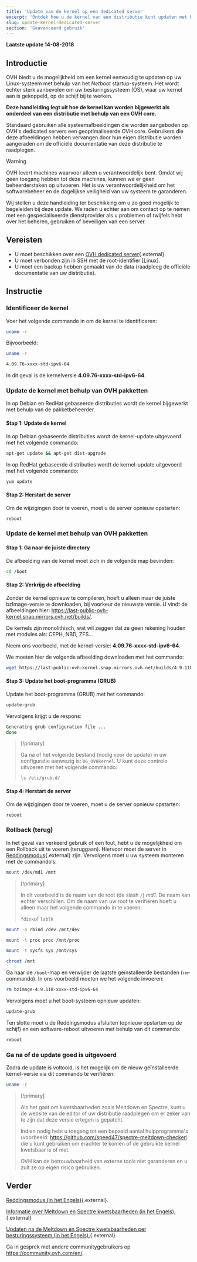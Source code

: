 ```yaml
---
title: 'Update van de kernel op een dedicated server'
excerpt: 'Ontdek hoe u de kernel van een distributie kunt updaten met behulp van een OVH core'
slug: update-kernel-dedicated-server
section: 'Geavanceerd gebruik'
---
```


**Laatste update 14-08-2018**

## Introductie

OVH biedt u de mogelijkheid om een kernel eenvoudig te updaten op uw Linux-systeem met behulp van het *Netboot* startup-systeem. Het wordt echter sterk aanbevolen om uw besturingssysteem (OS), waar uw kernel aan is gekoppeld, op de schijf bij te werken.

**Deze handleiding legt uit hoe de kernel kan worden bijgewerkt als onderdeel van een distributie met behulp van een OVH core.**

Standaard gebruiken alle systeemafbeeldingen die worden aangeboden op OVH's dedicated servers een geoptimaliseerde OVH core. Gebruikers die deze afbeeldingen hebben vervangen door hun eigen distributie worden aangeraden om de officiële documentatie van deze distributie te raadplegen.


> [!warning]
>
> OVH levert machines waarvoor alleen u verantwoordelijk bent. Omdat wij geen toegang hebben tot deze machines, kunnen we er geen beheerderstaken op uitvoeren. Het is uw verantwoordelijkheid om het softwarebeheer en de dagelijkse veiligheid van uw systeem te garanderen.
> 
> Wij stellen u deze handleiding ter beschikking om u zo goed mogelijk te begeleiden bij deze update. We raden u echter aan om contact op te nemen met een gespecialiseerde dienstprovider als u problemen of twijfels hebt over het beheren, gebruiken of beveiligen van een server.
>


## Vereisten

- U moet beschikken over een [OVH dedicated server](https://www.ovh.com/nl/dedicated_servers/){.external}.
- U moet verbonden zijn in SSH met de root-identifier [Linux].
- U moet een backup hebben gemaakt van de data (raadpleeg de officiële documentatie van uw distributie). 


## Instructie

### Identificeer de kernel

Voer het volgende commando in om de kernel te identificeren:

```sh
uname -r
```

Bijvoorbeeld:

```sh
uname -r

4.09.76-xxxx-std-ipv6-64
```

In dit geval is de kernelversie **4.09.76-xxxx-std-ipv6-64**.

### Update de kernel met behulp van OVH pakketten

In op Debian en RedHat gebaseerde distributies wordt de kernel bijgewerkt met behulp van de pakketbeheerder.


#### Stap 1: Update de kernel

In op Debian gebaseerde distributies wordt de kernel-update uitgevoerd met het volgende commando:

```sh
apt-get update && apt-get dist-upgrade
```

In op RedHat gebaseerde distributies wordt de kernel-update uitgevoerd met het volgende commando:

```sh
yum update
```

#### Stap 2: Herstart de server

Om de wijzigingen door te voeren, moet u de server opnieuw opstarten:

```sh
reboot
```


### Update de kernel met behulp van OVH pakketten

#### Stap 1: Ga naar de juiste directory

De afbeelding van de kernel moet zich in de volgende map bevinden:

```sh
cd /boot
```

#### Stap 2: Verkrijg de afbeelding  

Zonder de kernel opnieuw te compileren, hoeft u alleen maar de juiste bzImage-versie te downloaden, bij voorkeur de nieuwste versie. U vindt de afbeeldingen hier: <https://last-public-ovh-kernel.snap.mirrors.ovh.net/builds/>. 

De kernels zijn monolithisch, wat wil zeggen dat ze geen rekening houden met modules als: CEPH, NBD, ZFS…

Neem ons voorbeeld, met de kernel-versie: **4.09.76-xxxx-std-ipv6-64**.

We moeten hier de volgende afbeelding downloaden met het commando:

```sh
wget https://last-public-ovh-kernel.snap.mirrors.ovh.net/builds/4.9.118/313405/bzImage/4.9.118-xxxx-std-ipv6-64/bzImage-4.9.118-xxxx-std-ipv6-64
```

#### Stap 3: Update het boot-programma (GRUB)

Update het boot-programma (GRUB) met het commando:

```sh
update-grub
```

Vervolgens krijgt u de respons:

```sh
Generating grub configuration file ...
done
```

> [!primary]
>
> Ga na of het volgende bestand (nodig voor de update) in uw configuratie aanwezig is: `06_OVHkernel`. U kunt deze controle uitvoeren met het volgende commando:
>
> `ls /etc/grub.d/`
>

#### Stap 4: Herstart de server 

Om de wijzigingen door te voeren, moet u de server opnieuw opstarten:

```sh
reboot
```

### Rollback (terug)

In het geval van verkeerd gebruik of een fout, hebt u de mogelijkheid om een Rollback uit te voeren (teruggaan). Hiervoor moet de server in [Reddingsmodus](https://docs.ovh.com/gb/en/dedicated/rescue_mode/){.external} zijn.  Vervolgens moet u uw systeem monteren met de commando‘s: 

```sh
mount /dev/md1 /mnt
```

> [!primary]
>
> In dit voorbeeld is de naam van de root (de slash `/`) *md1*. De naam kan echter verschillen.  Om de naam van uw root te verifiëren hoeft u alleen maar het volgende commando in te voeren:
>
> `fdisk`of `lsblk`
>

```sh
mount -o rbind /dev /mnt/dev
```

```sh
mount -t proc proc /mnt/proc
```

```sh
mount -t sysfs sys /mnt/sys
```

```sh
chroot /mnt
```

Ga naar de `/boot`-map en verwijder de laatste geïnstalleerde bestanden (`rm`-commando). In ons voorbeeld moeten we het volgende invoeren: 

```sh
rm bzImage-4.9.118-xxxx-std-ipv6-64
```

Vervolgens moet u het boot-systeem opnieuw updaten:

```sh
update-grub
```

Ten slotte moet u de Reddingsmodus afsluiten (opnieuw opstarten op de schijf) en een software-reboot uitvoeren met behulp van dit commando:

```sh
reboot
```

### Ga na of de update goed is uitgevoerd

Zodra de update is voltooid, is het mogelijk om de nieuw geïnstalleerde kernel-versie via dit commando te verifiëren:

```sh
uname -r
```

> [!primary]
>
> Als het gaat om kwetsbaarheden zoals Meltdown en Spectre, kunt u de website van de editor of uw distributie raadplegen om er zeker van te zijn dat deze versie ertegen is gepatcht.
>
> Indien nodig hebt u toegang tot een bepaald aantal hulpprogramma's (voorbeeld: <https://github.com/speed47/spectre-meltdown-checker>) die u kunt gebruiken om erachter te komen of de gebruikte kernel kwetsbaar is of niet.
>
> OVH kan de betrouwbaarheid van externe tools niet garanderen en u zult ze op eigen risico gebruiken.
>

## Verder

[Reddingsmodus (in het Engels)](https://docs.ovh.com/gb/en/dedicated/rescue_mode/){.external}.

[Informatie over Meltdown en Spectre kwetsbaarheden (in het Engels).](https://docs.ovh.com/fr/dedicated/information-about-meltdown-spectre-vulnerability-fixes/){.external}

[Updaten na de Meltdown en Spectre kwetsbaarheden per besturingssysteem (in het Engels).](https://docs.ovh.com/fr/dedicated/meltdown-spectre-kernel-update-per-operating-system/){.external}

Ga in gesprek met andere communitygebruikers op <https://community.ovh.com/en/>.
